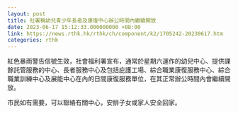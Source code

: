 ```yaml
---
layout: post
title: 社署稱幼兒青少年長者及康復中心辦公時間內繼續開放
date: 2023-06-17 15:12:33.000000000 +08:00
link: https://news.rthk.hk/rthk/ch/component/k2/1705242-20230617.htm
categories: rthk
---
```


紅色暴雨警告信號生效，社會福利署宣布，通常於星期六運作的幼兒中心、提供課餘託管服務的中心、長者服務中心及包括庇護工場、綜合職業康復服務中心、綜合職業訓練中心及展能中心在內的日間康復服務單位，在其正常辦公時間內會繼續開放。

市民如有需要，可以聯絡有關中心，安排子女或家人安全回家。
